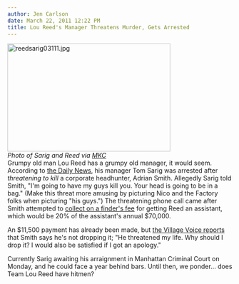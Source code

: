 ```yaml
---
author: Jen Carlson
date: March 22, 2011 12:22 PM
title: Lou Reed's Manager Threatens Murder, Gets Arrested
---
```


<p><span class="mt-enclosure mt-enclosure-image" style="display: inline;"> </span></p><div class="image-right" style=" width:365px; "> <img alt="reedsarig03111.jpg" src="https://web.archive.org/web/20130611081641im_/http://gothamist.com/attachments/arts_jen/reedsarig03111.jpg" width="365" height="242"> <br> <i><span class="photo_caption">Photo of Sarig and Reed via <a href="https://web.archive.org/web/20130611081641/http://www.maxskansascity.com/view/?post=1206">MKC</a></span></i></div> Grumpy old man Lou Reed has a grumpy old manager, it would seem. According to <a href="https://web.archive.org/web/20130611081641/http://www.nydailynews.com/news/ny_crime/2011/03/22/2011-03-22_rockers_manager_threatens_headhunters_skull.html?r=news&amp;utm_source=feedburner&amp;utm_medium=feed&amp;utm_campaign=Feed%3A+nydnrss%2Fnews+%28News%29&amp;utm_content=Google+Reader">the Daily News</a>, his manager Tom Sarig was arrested after <em>threatening to kill</em> a corporate headhunter, Adrian Smith. Allegedly Sarig told Smith, &quot;I&apos;m going to have my guys kill you. Your head is going to be in a bag.&quot; (Make this threat more amusing by picturing Nico and the Factory folks when picturing &quot;his guys.&quot;) The threatening phone call came after Smith attempted to <a href="https://web.archive.org/web/20130611081641/http://www.nme.com/news/lou-reed/55496">collect on a finder&apos;s fee</a> for getting Reed an assistant, which would be 20% of the assistant&apos;s annual $70,000.<p></p>

<p>An $11,500 payment has already been made, but <a href="https://web.archive.org/web/20130611081641/http://blogs.villagevoice.com/runninscared/2011/03/lou_reeds_manag.php">the Village Voice reports</a> that Smith says he&apos;s not dropping it; &quot;He threatened my life. Why should I drop it? I would also be satisfied if I got an apology.&quot;</p>

<p>Currently Sarig awaiting his arraignment in Manhattan Criminal Court on Monday, and he could face a year behind bars. Until then, we ponder... does Team Lou Reed have hitmen?</p>
